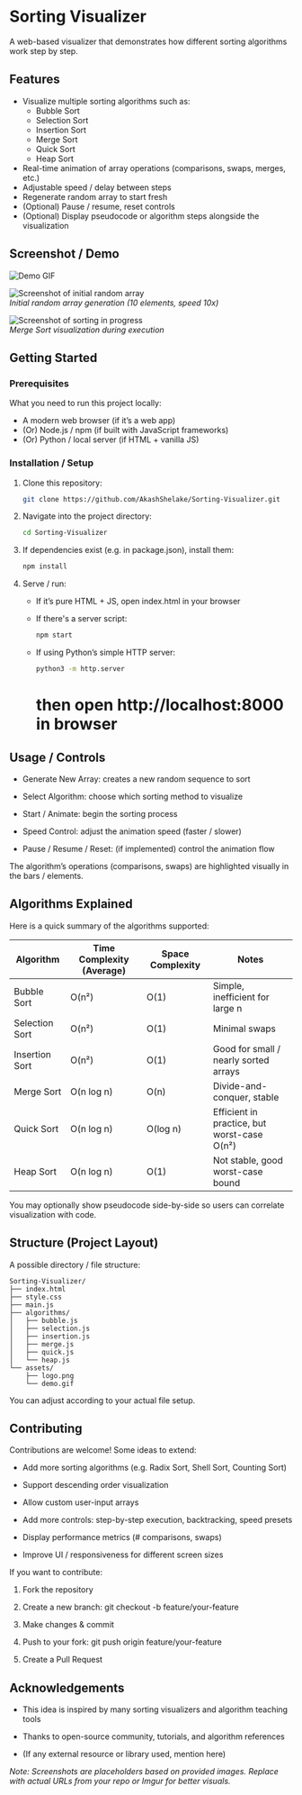 # Sorting Visualizer

A web-based visualizer that demonstrates how different sorting algorithms work step by step.

## Features

- Visualize multiple sorting algorithms such as:
  - Bubble Sort  
  - Selection Sort  
  - Insertion Sort  
  - Merge Sort  
  - Quick Sort  
  - Heap Sort  
- Real-time animation of array operations (comparisons, swaps, merges, etc.)
- Adjustable speed / delay between steps
- Regenerate random array to start fresh
- (Optional) Pause / resume, reset controls
- (Optional) Display pseudocode or algorithm steps alongside the visualization

## Screenshot / Demo

![Demo GIF](assets/demo.gif)

![Screenshot of initial random array](https://i.imgur.com/placeholder1.png)  
*Initial random array generation (10 elements, speed 10x)*

![Screenshot of sorting in progress](https://i.imgur.com/placeholder2.png)  
*Merge Sort visualization during execution*

## Getting Started

### Prerequisites

What you need to run this project locally:

- A modern web browser (if it’s a web app)
- (Or) Node.js / npm (if built with JavaScript frameworks)  
- (Or) Python / local server (if HTML + vanilla JS)

### Installation / Setup

1. Clone this repository:

   ```bash
   git clone https://github.com/AkashShelake/Sorting-Visualizer.git
   ```

2. Navigate into the project directory:

   ```bash
   cd Sorting-Visualizer
   ```

3. If dependencies exist (e.g. in package.json), install them:

   ```bash
   npm install
   ```

4. Serve / run:

   - If it’s pure HTML + JS, open index.html in your browser

   - If there's a server script:

     ```bash
     npm start
     ```

   - If using Python’s simple HTTP server:

     ```bash
     python3 -m http.server
     ```
     # then open http://localhost:8000 in browser

## Usage / Controls

- Generate New Array: creates a new random sequence to sort

- Select Algorithm: choose which sorting method to visualize

- Start / Animate: begin the sorting process

- Speed Control: adjust the animation speed (faster / slower)

- Pause / Resume / Reset: (if implemented) control the animation flow

The algorithm’s operations (comparisons, swaps) are highlighted visually in the bars / elements.

## Algorithms Explained

Here is a quick summary of the algorithms supported:

| Algorithm     | Time Complexity (Average) | Space Complexity | Notes                              |
|---------------|---------------------------|------------------|------------------------------------|
| Bubble Sort   | O(n²)                     | O(1)             | Simple, inefficient for large n    |
| Selection Sort| O(n²)                     | O(1)             | Minimal swaps                      |
| Insertion Sort| O(n²)                     | O(1)             | Good for small / nearly sorted arrays |
| Merge Sort    | O(n log n)                | O(n)             | Divide-and-conquer, stable         |
| Quick Sort    | O(n log n)                | O(log n)         | Efficient in practice, but worst-case O(n²) |
| Heap Sort     | O(n log n)                | O(1)             | Not stable, good worst-case bound  |

You may optionally show pseudocode side-by-side so users can correlate visualization with code.

## Structure (Project Layout)

A possible directory / file structure:

```
Sorting-Visualizer/
├── index.html
├── style.css
├── main.js
├── algorithms/
│   ├── bubble.js
│   ├── selection.js
│   ├── insertion.js
│   ├── merge.js
│   ├── quick.js
│   └── heap.js
└── assets/
    ├── logo.png
    └── demo.gif
```

You can adjust according to your actual file setup.

## Contributing

Contributions are welcome! Some ideas to extend:

- Add more sorting algorithms (e.g. Radix Sort, Shell Sort, Counting Sort)

- Support descending order visualization

- Allow custom user-input arrays

- Add more controls: step-by-step execution, backtracking, speed presets

- Display performance metrics (# comparisons, swaps)

- Improve UI / responsiveness for different screen sizes

If you want to contribute:

1. Fork the repository

2. Create a new branch: git checkout -b feature/your-feature

3. Make changes & commit

4. Push to your fork: git push origin feature/your-feature

5. Create a Pull Request

## Acknowledgements

- This idea is inspired by many sorting visualizers and algorithm teaching tools

- Thanks to open-source community, tutorials, and algorithm references

- (If any external resource or library used, mention here)

*Note: Screenshots are placeholders based on provided images. Replace with actual URLs from your repo or Imgur for better visuals.*
